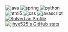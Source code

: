 
  ![java](https://img.shields.io/badge/Java-ED8B00?style=for-the-badge&logo=openjdk&logoColor=white)
  ![spring](https://img.shields.io/badge/Spring-6DB33F?style=for-the-badge&logo=spring&logoColor=white)
  ![python](https://img.shields.io/badge/Python-14354C?style=for-the-badge&logo=python&logoColor=white)
  <br>
  ![html5](https://img.shields.io/badge/HTML5-E34F26?style=for-the-badge&logo=html5&logoColor=white)
  ![css](https://img.shields.io/badge/CSS-239120?&style=for-the-badge&logo=css3&logoColor=white)
  ![javascript](https://img.shields.io/badge/JavaScript-F7DF1E?style=for-the-badge&logo=JavaScript&logoColor=white)
  <br>
  [![Solved.ac Profile](http://mazassumnida.wtf/api/v2/generate_badge?boj=eyh)](https://solved.ac/eyh/)
  <br>
  [![jihye525's GitHub stats](https://github-readme-stats.vercel.app/api?username=jihye525)](https://github.com/anuraghazra/github-readme-stats)
